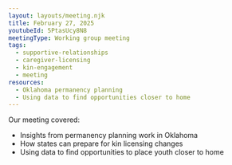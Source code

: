 ```yaml
---
layout: layouts/meeting.njk
title: February 27, 2025
youtubeId: 5PtasUcy8N8
meetingType: Working group meeting
tags:
  - supportive-relationships
  - caregiver-licensing
  - kin-engagement
  - meeting
resources:
  - Oklahoma permanency planning
  - Using data to find opportunities closer to home
---
```

Our meeting covered:

* Insights from permanency planning work in Oklahoma 
* How states can prepare for kin licensing changes
* Using data to find opportunities to place youth closer to home